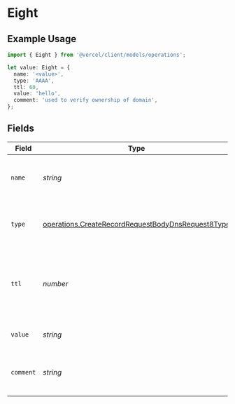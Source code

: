 # Eight

## Example Usage

```typescript
import { Eight } from '@vercel/client/models/operations';

let value: Eight = {
  name: '<value>',
  type: 'AAAA',
  ttl: 60,
  value: 'hello',
  comment: 'used to verify ownership of domain',
};
```

## Fields

| Field     | Type                                                                                                                   | Required           | Description                                                                     | Example                            |
| --------- | ---------------------------------------------------------------------------------------------------------------------- | ------------------ | ------------------------------------------------------------------------------- | ---------------------------------- |
| `name`    | _string_                                                                                                               | :heavy_check_mark: | A subdomain name or an empty string for the root domain.                        |                                    |
| `type`    | [operations.CreateRecordRequestBodyDnsRequest8Type](../../models/operations/createrecordrequestbodydnsrequest8type.md) | :heavy_check_mark: | The type of record, it could be one of the valid DNS records.                   |                                    |
| `ttl`     | _number_                                                                                                               | :heavy_minus_sign: | The TTL value. Must be a number between 60 and 2147483647. Default value is 60. | 60                                 |
| `value`   | _string_                                                                                                               | :heavy_check_mark: | A TXT record containing arbitrary text.                                         | hello                              |
| `comment` | _string_                                                                                                               | :heavy_minus_sign: | A comment to add context on what this DNS record is for                         | used to verify ownership of domain |
